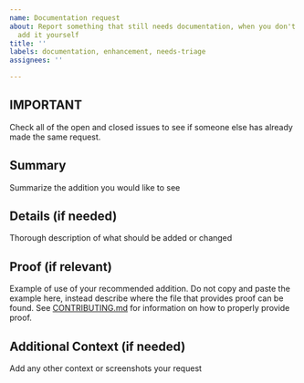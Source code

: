 ```yaml
---
name: Documentation request
about: Report something that still needs documentation, when you don't know how to
  add it yourself
title: ''
labels: documentation, enhancement, needs-triage
assignees: ''

---
```


## **IMPORTANT**
Check all of the open and closed issues to see if someone else has already made the same request.

## Summary
Summarize the addition you would like to see

## Details (if needed)
Thorough description of what should be added or changed

## Proof (if relevant)
Example of use of your recommended addition. Do not copy and paste the example here, instead describe where the
file that provides proof can be found. See [CONTRIBUTING.md](../../CONTRIBUTING.md) for information on how to properly
provide proof.

## Additional Context (if needed)
Add any other context or screenshots your request
